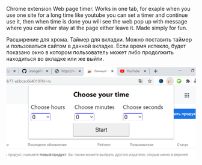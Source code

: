 Chrome extension Web page timer.
Works in one tab, for exaple when you use one site for a long time like youtube you can set a timer and continue use it, then when time is done you will see the web pop up with message where you can eiher stay at the page either leave it.
Made simply for fun.

Расширение для хрома. Таймер для вкладки. Можно поставить таймер и пользоваться сайтом в данной вкладке. Если время истекло, будет показано окно в котором пользователь может либо продолжить находиться во вкладке или же выйти.

![Screenshot](https://github.com/stevenKirill/timer-tab-extension/blob/master/screen.png?raw=true)
